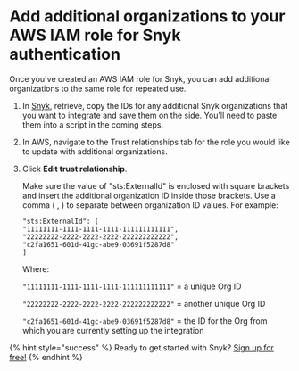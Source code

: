 # Add additional organizations to your AWS IAM role for Snyk authentication

Once you've created an AWS IAM role for Snyk, you can add additional organizations to the same role for repeated use.

1. In [Snyk](https://app.snyk.io/), retrieve, copy the IDs for any additional Snyk organizations that you want to integrate and save them on the side. You'll need to paste them into a script in the coming steps.
2. In AWS, navigate to the Trust relationships tab for the role you would like to update with additional organizations.
3. Click **Edit trust relationship**.

   Make sure the value of "sts:ExternalId" is enclosed with square brackets and insert the additional organization ID inside those brackets. Use a comma \( , \) to separate between organization ID values. For example:

   ```text
   "sts:ExternalId": [
   "11111111-1111-1111-1111-111111111111",
   "22222222-2222-2222-2222-222222222222",
   "c2fa1651-601d-41gc-abe9-03691f5287d8"
   ]
   ```

   Where:

   `"11111111-1111-1111-1111-111111111111"` = a unique Org ID

   `"22222222-2222-2222-2222-222222222222"` = another unique Org ID

   `"c2fa1651-601d-41gc-abe9-03691f5287d8"` = the ID for the Org from which you are currently setting up the integration

{% hint style="success" %}
Ready to get started with Snyk? [Sign up for free!](https://snyk.io/login?cta=sign-up&loc=footer&page=support_docs_page)
{% endhint %}

